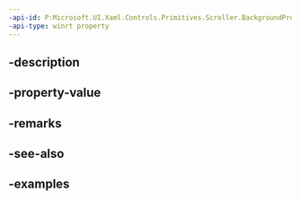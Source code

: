 ```yaml
---
-api-id: P:Microsoft.UI.Xaml.Controls.Primitives.Scroller.BackgroundProperty
-api-type: winrt property
---
```


## -description

## -property-value

## -remarks

## -see-also

## -examples

